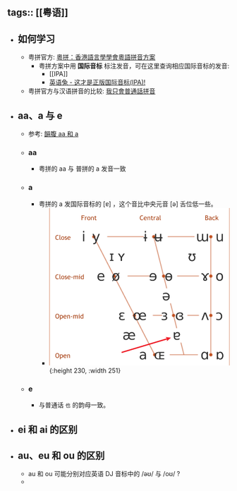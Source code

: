 tags:: [[粤语]]
---

- ## 如何学习
	- 粤拼官方: [粵拼：香港語言學學會粵語拼音方案](https://jyutping.org/zh-cmn-hant/jyutping/)
		- 粤拼方案中用 **国际音标** 标注发音，可在这里查询相应国际音标的发音:
			- [[IPA]]
			- [英语兔 - 这才是正版国际音标(IPA)! ](https://www.bilibili.com/video/BV1QA411i7Yf?p=1&vd_source=f1fbb083ddef12dcff3388779faac201)
	- 粤拼官方与汉语拼音的比较: [我只會普通話拼音](https://jyutping.org/zh-cmn-hant/docs/mandarin/)
- ## aa、a 与 e
	- 参考: [韻腹 aa 和 a](https://jyutping.org/zh-cmn-hant/docs/mandarin/#21-%E9%9F%BB%E8%85%B9-aa-%E5%92%8C-a)
	- ### aa
		- 粤拼的 aa 与 普拼的 a 发音一致
	- ### a
		- 粤拼的 a 发国际音标的 [ɐ] ，这个音比中央元音 [ə] 舌位低一些。
			- ![image.png](../assets/image_1723019022716_0.png){:height 230, :width 251}
	- ### e
		- 与普通话 `也` 的韵母一致。
- ## ei 和 ai 的区别
- ## au、eu 和 ou 的区别
	- au 和 ou 可能分别对应英语 DJ 音标中的 /əʊ/ 与 /oʊ/ ?
	-